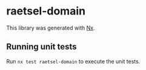# raetsel-domain

This library was generated with [Nx](https://nx.dev).

## Running unit tests

Run `nx test raetsel-domain` to execute the unit tests.
